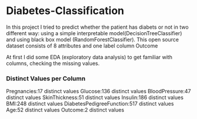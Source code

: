 # Diabetes-Classification
In this project I tried to predict whether the patient has diabets or not in two different way: using a simple interpretable model(DecisionTreeClassifier) and using black box model (RandomForestClassifier). This open source dataset consists of 8 attributes and one label column Outcome

At first I did some EDA (exploratory data analysis) to get familiar with columns, checking the missing values.

### Distinct Values per Column
Pregnancies:17 distinct values
Glucose:136 distinct values
BloodPressure:47 distinct values
SkinThickness:51 distinct values
Insulin:186 distinct values
BMI:248 distinct values
DiabetesPedigreeFunction:517 distinct values
Age:52 distinct values
Outcome:2 distinct values
